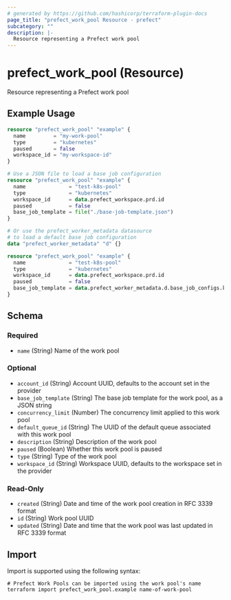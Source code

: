 ```yaml
---
# generated by https://github.com/hashicorp/terraform-plugin-docs
page_title: "prefect_work_pool Resource - prefect"
subcategory: ""
description: |-
  Resource representing a Prefect work pool
---
```


# prefect_work_pool (Resource)

Resource representing a Prefect work pool

## Example Usage

```terraform
resource "prefect_work_pool" "example" {
  name         = "my-work-pool"
  type         = "kubernetes"
  paused       = false
  workspace_id = "my-workspace-id"
}

# Use a JSON file to load a base job configuration
resource "prefect_work_pool" "example" {
  name              = "test-k8s-pool"
  type              = "kubernetes"
  workspace_id      = data.prefect_workspace.prd.id
  paused            = false
  base_job_template = file("./base-job-template.json")
}

# Or use the prefect_worker_metadata datasource
# to load a default base job configuration
data "prefect_worker_metadata" "d" {}

resource "prefect_work_pool" "example" {
  name              = "test-k8s-pool"
  type              = "kubernetes"
  workspace_id      = data.prefect_workspace.prd.id
  paused            = false
  base_job_template = data.prefect_worker_metadata.d.base_job_configs.kubernetes
}
```

<!-- schema generated by tfplugindocs -->
## Schema

### Required

- `name` (String) Name of the work pool

### Optional

- `account_id` (String) Account UUID, defaults to the account set in the provider
- `base_job_template` (String) The base job template for the work pool, as a JSON string
- `concurrency_limit` (Number) The concurrency limit applied to this work pool
- `default_queue_id` (String) The UUID of the default queue associated with this work pool
- `description` (String) Description of the work pool
- `paused` (Boolean) Whether this work pool is paused
- `type` (String) Type of the work pool
- `workspace_id` (String) Workspace UUID, defaults to the workspace set in the provider

### Read-Only

- `created` (String) Date and time of the work pool creation in RFC 3339 format
- `id` (String) Work pool UUID
- `updated` (String) Date and time that the work pool was last updated in RFC 3339 format

## Import

Import is supported using the following syntax:

```shell
# Prefect Work Pools can be imported using the work pool's name
terraform import prefect_work_pool.example name-of-work-pool
```
